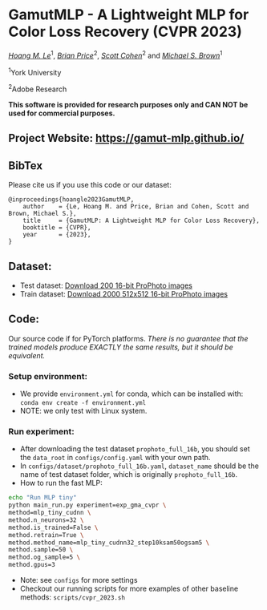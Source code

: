 # GamutMLP - A Lightweight MLP for Color Loss Recovery (CVPR 2023)

*[Hoang M. Le](https://hminle.com)*<sup>1</sup>, *[Brian Price](https://www.brianpricephd.com/)*<sup>2</sup>, *[Scott Cohen](https://research.adobe.com/person/scott-cohen/)*<sup>2</sup> and *[Michael S. Brown](http://www.cse.yorku.ca/~mbrown/)*<sup>1</sup>

<sup>1</sup>York University

<sup>2</sup>Adobe Research


**This software is provided for research purposes only and CAN NOT be used for commercial purposes.**

## Project Website: https://gamut-mlp.github.io/

## BibTex

Please cite us if you use this code or our dataset:

```
@inproceedings{hoangle2023GamutMLP,
    author    = {Le, Hoang M. and Price, Brian and Cohen, Scott and Brown, Michael S.},
    title     = {GamutMLP: A Lightweight MLP for Color Loss Recovery},
    booktitle = {CVPR},
    year      = {2023},
}
```

## Dataset:
- Test dataset: [Download 200 16-bit ProPhoto images](https://ln5.sync.com/dl/7cd8aa110/awnfsd8r-tfmkrcyg-x85j6w6s-d5qfcea7)
- Train dataset: [Download 2000 512x512 16-bit ProPhoto images](https://ln5.sync.com/dl/b9fae1a30/cnfhh9a7-2r87gipm-c6b5u92t-47u8cjy7)

## Code:
Our source code if for PyTorch platforms. *There is no guarantee that the trained models produce EXACTLY the same results, but it should be equivalent.*

### Setup environment:
- We provide `environment.yml` for conda, which can be installed with: `conda env create -f environment.yml`
- NOTE: we only test with Linux system.

### Run experiment:
- After downloading the test dataset `prophoto_full_16b`, you should set the `data_root` in `configs/config.yaml` with your own path.
- In `configs/dataset/prophoto_full_16b.yaml`, `dataset_name` should be the name of test dataset folder, which is originally `prophoto_full_16b`.
- How to run the fast MLP:
```bash
echo "Run MLP tiny"
python main_run.py experiment=exp_gma_cvpr \
method=mlp_tiny_cudnn \
method.n_neurons=32 \
method.is_trained=False \
method.retrain=True \
method.method_name=mlp_tiny_cudnn32_step10ksam50ogsam5 \
method.sample=50 \
method.og_sample=5 \
method.gpus=3
```
- Note: see `configs` for more settings
- Checkout our running scripts for more examples of other baseline methods: `scripts/cvpr_2023.sh`

